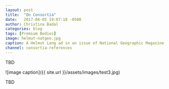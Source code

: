 ```yaml
---
layout: post
title:  "On Consortia"
date:   2017-06-05 19:07:18 -0500
author: Christina Badal
categories: blog
tags: [Premium Bodies]
image: helmut-natgeo.jpg
caption: A Helmut Lang ad in an issue of National Geographic Magazine
channel: consortia-references
---
```

TBD

![image caption]({{ site.url }}/assets/images/test3.jpg)

TBD
